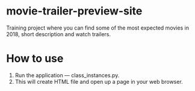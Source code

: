 # movie-trailer-preview-site
Training project where you can find some of the most expected movies in 2018, short description and watch trailers.

# How to use
1. Run the application — class_instances.py.
2. This will create HTML file and open up a page in your web browser.
